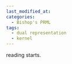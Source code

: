 ```yaml
---
last_modified_at:
categories:
  - Bishop's PRML
tags:
  - dual representation
  - kernel
---
```

reading starts.
<!--stackedit_data:
eyJoaXN0b3J5IjpbMzk3MjU3MzkxLDQ1MzQ2ODMzXX0=
-->